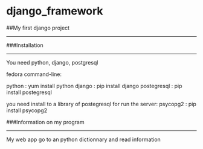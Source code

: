 # django_framework

##My first django project

___

###Installation

___

You need python, django, postgresql

fedora command-line:

python : yum install python
django : pip install django
postegresql : pip install postegresql

you need install to a library of postegresql for run the server:
psycopg2 : pip install psycopg2

###Information on my program

___

My web app go to an python dictionnary and read information
